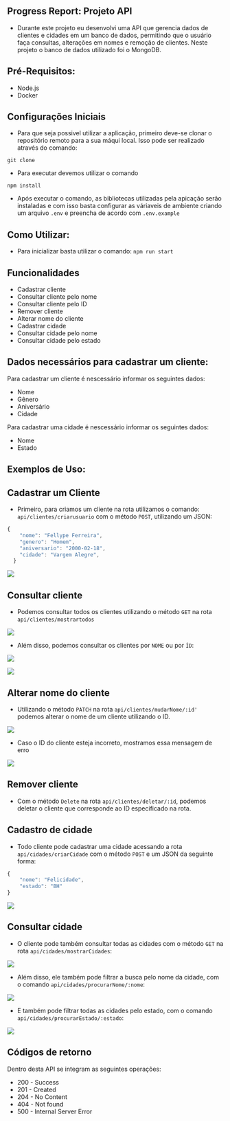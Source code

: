 ## Progress Report: Projeto API

- Durante este projeto eu desenvolvi uma API que gerencia dados de clientes e cidades em um banco de dados, permitindo que o usuário faça consultas, alterações em nomes e remoção de clientes. Neste projeto o banco de dados utilizado foi o MongoDB.

## Pré-Requisitos:

- Node.js
- Docker

## Configurações Iniciais
- Para que seja possivel utilizar a aplicação, primeiro deve-se clonar o repositório remoto para a sua máqui local. Isso pode ser realizado através do comando:

```git clone```

- Para executar devemos utilizar o comando

```npm install```

- Após executar o comando, as bibliotecas utilizadas pela apicação serão instaladas e com isso basta configurar as váriaveis de ambiente criando um arquivo ```.env``` e preencha de acordo com ```.env.example```

## Como Utilizar:

- Para inicializar basta utilizar o comando:    ```npm run start``` 

## Funcionalidades

- Cadastrar cliente
- Consultar cliente pelo nome
- Consultar cliente pelo ID
- Remover cliente
- Alterar nome do cliente
- Cadastrar cidade
- Consultar cidade pelo nome
- Consultar cidade pelo estado

## Dados necessários para cadastrar um cliente:

Para cadastrar um cliente é nescessário informar os seguintes dados:

- Nome
- Gênero
- Aniversário
- Cidade

Para cadastrar uma cidade é nescessário informar os seguintes dados:

- Nome
- Estado

## Exemplos de Uso: 

## Cadastrar um Cliente

- Primeiro, para criamos um cliente na rota utilizamos o comando: ```api/clientes/criarusuario``` com o método ```POST```, utilizando um JSON:

```javascript
{
    "nome": "Fellype Ferreira",
    "genero": "Homem",
    "aniversario": "2000-02-18",
    "cidade": "Vargem Alegre",
  }
``` 

![](imagens/criando.png)

## Consultar cliente
- Podemos consultar todos os clientes utilizando o método ```GET``` na rota ```api/clientes/mostrartodos```

![](imagens/mostrandotodos.png)

- Além disso, podemos consultar os clientes por ```NOME``` ou por ```ÍD```:

![](imagens/nome.png)

![](imagens/id.png)


## Alterar nome do cliente

- Utilizando  o método ```PATCH``` na rota ```api/clientes/mudarNome/:id'``` podemos alterar o nome de um cliente utilizando o ID.

![](imagens/mudandonomeporid.png)

- Caso o ID do cliente esteja incorreto, mostramos essa mensagem de erro

![](imagens/errandoid.png)

## Remover cliente

- Com o método ```Delete``` na rota ```api/clientes/deletar/:id```, podemos deletar o cliente que corresponde ao ID especificado na rota.

## Cadastro de cidade
- Todo cliente pode cadastrar uma cidade acessando a rota ```api/cidades/criarCidade``` com o método ```POST``` e um JSON  da seguinte forma:

```javascript
{
    "nome": "Felicidade",
    "estado": "BH"
}
``` 
![](imagens/criandocidade.png)


## Consultar cidade
- O cliente pode também consultar todas as cidades com o método ```GET``` na rota ```api/cidades/mostrarCidades```:

![](imagens/mostrandocidades.png)

- Além disso, ele também pode filtrar a busca pelo nome da cidade, com o comando ```api/cidades/procurarNome/:nome```:

![](imagens/mostrandotodascidadespornome.png)

- E também pode filtrar todas as cidades pelo estado, com o comando ```api/cidades/procurarEstado/:estado```:

![](imagens/mostrandocidadesporestado.png)
























## Códigos de retorno

Dentro desta API se integram as seguintes operações:

- 200 - Success
- 201 - Created
- 204 - No Content
- 404 - Not found
- 500 - Internal Server Error


